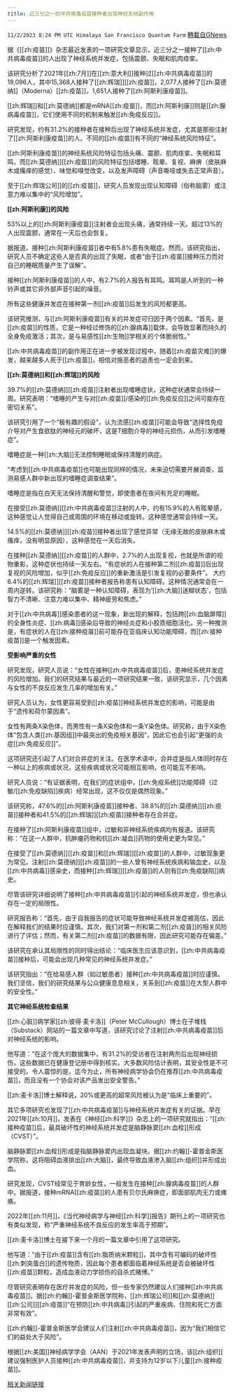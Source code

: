 ```yaml
---
title: 近三分之一的中共病毒疫苗接种者出现神经系统副作用
---
```

`11/2/2023 8:24 PM UTC Himalaya San Francisco Quantum Farm` [轉載自GNews](https://gnews.org/articles/1914593)

据《[[zh:疫苗]]》杂志最近发表的一项研究文章显示，近三分之一接种了[[zh:中共病毒疫苗]]的人出现了神经系统并发症，包括震颤、失眠和肌肉痉挛。

该研究分析了2021年[[zh:7月]]在[[zh:意大利]]接种过[[zh:中共病毒疫苗]]的19,096人，其中15,368人接种了[[zh:辉瑞]][[zh:疫苗]]，2,077人接种了[[zh:莫德纳]]（Moderna）[[zh:疫苗]]，1,651人接种了[[zh:阿斯利康疫苗]]。

[[zh:辉瑞]]和[[zh:莫德纳]]都是mRNA[[zh:疫苗]]，而[[zh:阿斯利康]]则是[[zh:腺病毒疫苗]]，它们使用不同的机制来触发[[zh:免疫反应]]。

研究发现，约有31.2%的接种者在接种后出现了神经系统并发症，尤其是那些注射了[[zh:阿斯利康疫苗]]的人。不同的[[zh:疫苗]]有不同的“神经系统风险特征”。

[[zh:阿斯利康疫苗]]的神经系统风险特征包括头痛、震颤、肌肉痉挛、失眠和耳鸣，而[[zh:莫德纳]][[zh:疫苗]]的风险特征包括嗜睡、眩晕、复视、麻痹（皮肤麻木或瘙痒的感觉）、味觉和嗅觉改变，以及发声障碍（声音嘶哑或失去正常声音）。

至于[[zh:辉瑞公司]]的[[zh:疫苗]]，研究人员发现出现认知障碍（俗称脑雾）或注意力难以集中的“风险增加”。

**[[zh:阿斯利康]]的风险**

53%以上的[[zh:阿斯利康疫苗]]注射者会出现头痛，通常持续一天。超过13%的人出现震颤，通常在一天后也会恢复。

据报道，接种[[zh:阿斯利康疫苗]]者中有5.8%患有失眠症。然而，该研究指出，研究人员不确定这些人是否真的出现了失眠，或者“由于[[zh:疫苗]]接种压力而对自己的睡眠质量产生了误解”。

接种[[zh:阿斯利康疫苗]]的人中，有2.7%的人报告有耳鸣。耳鸣是人听到的一种铃声或其它非外部声音引起的噪音。

所有这些健康并发症在接种第一剂[[zh:疫苗]]后发生的风险都更高。

该研究推测，与[[zh:阿斯利康疫苗]]有关的并发症可归因于两个因素。“首先，是[[zh:疫苗]]的性质，它是一种经过修饰的[[zh:腺病毒]]载体，会导致显著而持久的全身免疫激活；其次，是与易感性[[zh:生物]]学相关的个体脆弱性。”

[[zh:中共病毒疫苗]]的副作用正在进一步被发现过程中，随着[[zh:疫苗灾难]]的爆发，越来越多人死于[[zh:疫苗]]，相信对施恶者的追责也一定会到来。

**[[zh:莫德纳]]和[[zh:辉瑞]]的风险**

39.7%的[[zh:莫德纳]][[zh:疫苗]]注射者出现嗜睡症状，这种症状通常会持续一周。研究表明：“嗜睡的产生与对[[zh:疫苗]]/感染的[[zh:免疫反应]]之间可能存在密切关系”。

该研究引用了一个“极有趣的假设”，认为流感[[zh:疫苗]]可能会导致“选择性免疫介导对产生食欲肽的神经元的破坏，这是T细胞介导的神经元损伤，从而引发嗜睡症”。

嗜睡症是一种[[zh:大脑]]无法控制睡眠或保持清醒的病症。

“考虑到[[zh:中共病毒疫苗]]也可能出现同样的情况，未来迫切需要开展调查，监测易感人群中新出现的嗜睡症调查结果”。

嗜睡症是指在白天无法保持清醒和警觉，即使患者在夜间有充足的睡眠。

在接受[[zh:莫德纳]][[zh:中共病毒疫苗]]注射的人中，约有15.9%的人有眩晕感，这种感觉让人觉得自己或周围的环境在移动或旋转。这种感觉通常会持续一天。

14.5%的[[zh:莫德纳]][[zh:疫苗]]接种者出现了感觉异常（无缘无故的皮肤麻木或瘙痒，没有明显原因），这种感觉在一天后消失。

在接种[[zh:莫德纳]][[zh:疫苗]]的人群中，2.7%的人出现复视，也就是所谓的视物重影，这种症状也持续一天左右。“有症状的人在接种第二剂[[zh:疫苗]]后出现复视的风险增加，似乎[[zh:免疫反应]]的重新激活是引发复视的必要条件”。
大约6.4%的[[zh:辉瑞]][[zh:疫苗]]接种者报告称患有认知障碍。这种情况通常会在一周内逆转。该研究称：“脑雾是一种认知障碍，表现为’[[zh:大脑]]迷糊状态’，包括智力不清晰、注意力难以集中、精神疲劳和焦虑。”

对于[[zh:中共病毒]]感染患者的这一现象，新出现的解释，包括跨[[zh:血脑屏障]]的全身性炎症、[[zh:病毒]]感染后导致的神经炎症和小胶质细胞活化。另一种推测是，有症状的人在[[zh:接种疫苗]]前可能存在亚临床认知功能障碍，而[[zh:接种疫苗]]是一个触发因素。

**受影响严重的女性**

研究发现，研究人员说：“女性在接种[[zh:中共病毒疫苗]]后，患神经系统并发症的风险增加。我们的研究结果与最近的一项研究结果一致，该研究显示，几个因素与女性的不良反应发生几率的增加有关。”

研究人员认为，女性更容易受到[[zh:疫苗]]神经系统并发症的影响，可能是由于“遗传和荷尔蒙因素”。

女性有两条X染色体，而男性有一条X染色体和一条Y染色体。研究称，由于X染色体“包含人类[[zh:基因组]]中最突出的免疫相关基因”，因此它也会引起“更强的炎症[[zh:免疫反应]]”。

这项研究还引起了人们对合并症的关注。在医学术语中，合并症是指人体同时存在一种以上的疾病或状况，这些疾病或状况可能相互影响，也可能互不影响。

研究人员说：“有证据表明，在我们的症状组中，[[zh:免疫系统]]功能障碍（过敏/[[zh:免疫缺陷]]疾病）经常出现，这不仅仅是偶然现象。”

该研究称，47.6%的[[zh:阿斯利康疫苗]]接种者、38.8%的[[zh:莫德纳]][[zh:疫苗]]接种者和41.5%的[[zh:辉瑞]][[zh:疫苗]]接种者存在合并症。

在接种了[[zh:阿斯利康疫苗]]组中，过敏和非神经系统疾病均有报道。该研究称：“在这一人群中，抗肿瘤药物和抗[[zh:凝血]]药物的使用史更为常见。”

在接受了[[zh:莫德纳]][[zh:疫苗]]和[[zh:辉瑞]][[zh:疫苗]]的人群中，过敏现象更为常见。注射[[zh:莫德纳]][[zh:疫苗]]的一些人曾有神经系统疾病和输血史，以及[[zh:中共病毒]]感染史，而接种[[zh:辉瑞]][[zh:疫苗]]的人则有[[zh:免疫缺陷]]病史。

尽管该研究详细说明了接种[[zh:中共病毒疫苗]]引起的神经系统并发症，但也承认存在一定的局限性。

研究报告称：“首先，由于自我报告的症状可能导致神经系统并发症被高估，因此在解释我们的结果时应谨慎。其次，我们对第一剂和第二剂[[zh:疫苗]]的相关风险进行了评估；然而，有关第二剂[[zh:疫苗]]的数据有限，因此研究可能存在偏差。”

该研究在承认其局限性的同时得出结论：“临床医生应该意识到，[[zh:中共病毒疫苗]]接种后，可能会出现几种常见的神经系统并发症。”

该研究指出：“在给易感人群（如过敏患者）接种[[zh:中共病毒疫苗]]时应谨慎。我们坚信，我们的研究结果与公众健康息息相关，关系到[[zh:疫苗]]在大型人群中的安全性。”

**其它神经系统检查结果**

[[zh:心脏]]病学家[[zh:彼得·麦卡洛]]（Peter McCullough）博士在子堆栈（Substack）网站的一篇文章中写道，该研究讨论了注射[[zh:中共病毒疫苗]]后对神经系统的影响。

他写道：“在这个庞大的数据集中，有31.2%的受访者在注射两剂后出现神经损伤，这些数据已在健康登记册中得到核实。大多数风险估计表明，其安全性是不可接受的。令人震惊的是，迄今为止，所有神经病学协会仍在推荐[[zh:中共病毒疫苗]]，而且没有一个协会对该产品发出安全警告。”

[[zh:麦卡洛]]博士解释说，20%或更高的超常风险被认为是“临床上重要的”。

其它多项研究也发现了[[zh:中共病毒疫苗]]与神经系统并发症有关的证据。早在2021年[[zh:10月]]，发表在《神经[[zh:科学]]》杂志上的一项研究就指出：“[[zh:接种疫苗]]后，最具破坏性的神经系统并发症是脑静脉窦[[zh:血栓]]形成（CVST）”。

脑静脉窦[[zh:血栓]]形成是指脑静脉窦内出现血凝块。据[[zh:约翰]]-霍普金斯医学院称，这将阻碍血液排出[[zh:大脑]]，最终导致血液渗入脑[[zh:组织]]并形成出血。

研究发现，CVST经常见于育龄女性，一般发生在接种[[zh:腺病毒疫苗]]的人群中。据报道，接种mRNA[[zh:疫苗]]的人患有贝尔氏麻痹症，即面部肌肉无力或瘫痪。

2022年[[zh:11月]]，《当代神经病学与神经[[zh:科学]]报告》期刊上的一项研究也有类似发现，称“严重神经系统不良反应的发生率高于预期”。

[[zh:麦卡洛]]博士在接下来一个月的一篇文章中引用了这项研究。

他写道：“由于[[zh:疫苗]]含有[[zh:脂质纳米颗粒]]，其中含有可编码的破坏性[[zh:刺突蛋白]]的遗传物质，因此每个患者都面临着神经系统是否会被破坏性[[zh:疫苗]]颗粒，造成血液动力学损伤的自杀式赌博。”

尽管研究表明存在医疗并发症的风险，但一些专家仍然建议人们接种[[zh:中共病毒疫苗]]。据[[zh:约翰]]-霍普金斯医学院称，[[zh:辉瑞公司]]和[[zh:莫德纳]][[zh:公司]][[zh:疫苗]]“在预防[[zh:中共病毒]]引起的严重疾病、住院和死亡方面非常有效”。

[[zh:约翰]]-霍普金斯医学会建议人们注射[[zh:中共病毒疫苗]]，因为“我们相信它们的益处大于风险”。

根据[[zh:美国]]神经病学学会（AAN）于2021年发表声明的立场，该[[zh:组织]]建议强制医护人员接种[[zh:中共病毒疫苗]]，并支持为12岁以下儿童[[zh:接种疫苗]]。

[相关新闻链接](https://www.theepochtimes.com/health/nearly-1-in-3-covid-19-vaccine-recipients-suffered-neurological-side-effects-study-5519532)

